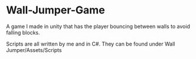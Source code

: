 # Wall-Jumper-Game
A game I made in unity that has the player bouncing between walls to avoid falling blocks. 

Scripts are all written by me and in C#. They can be found under Wall Jumper/Assets/Scripts
